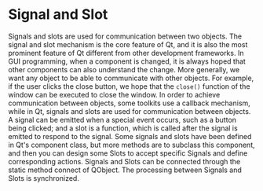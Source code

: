 # Signal and Slot
Signals and slots are used for communication between two objects. The signal and slot mechanism is the core feature of Qt, and it is also the most prominent feature of Qt different from other development frameworks. In GUI programming, when a component is changed, it is always hoped that other components can also understand the change. More generally, we want any object to be able to communicate with other objects. For example, if the user clicks the close button, we hope that the `close()` function of the window can be executed to close the window. In order to achieve communication between objects, some toolkits use a callback mechanism, while in Qt, signals and slots are used for communication between objects. A signal can be emitted when a special event occurs, such as a button being clicked; and a slot is a function, which is called after the signal is emitted to respond to the signal. Some signals and slots have been defined in Qt's component class, but more methods are to subclass this component, and then you can design some Slots to accept specific Signals and define corresponding actions. Signals and Slots can be connected through the static method connect of QObject. The processing between Signals and Slots is synchronized.

